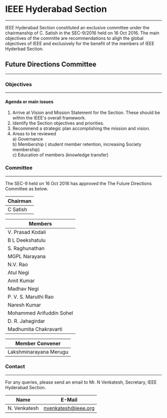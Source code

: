 # IEEE Hyderabad Section

---

IEEE Hyderabad Section constituted an exclusive committee under the chairmanship of C. Satish in the SEC-9/2016 held on 16 Oct 2016. The main objectives of the committe are recommendations to aligh the global objectives of IEEE and exclusively for the benefit of the members of IEEE Hyderbad Section.

## Future Directions Committee

---

### Objectives

---

#### Agenda or main issues
1. Arrive at Vision and Mission Statement for the Section. These should be within the IEEE's overall framework.
2. Identify the Section objectives and priorities.
3. Recommend a strategic plan accomplishing the mission and vision.
4. Areas to be reviewed  
    a) Governance  
    b) Membership ( student member retention, increasing Society membership)  
    c) Education of members (knowledge transfer)  

### Committee

---

The SEC-9 held on 16 Oct 2016 has approved the The Future Directions Committee as below.

Chairman  |
|---------|
|C Satish |

Members  |
|---------|
|V. Prasad Kodali|
|B L Deekshatulu|
|S. Raghunathan|
|MGPL Narayana|
|N.V. Rao|
|Atul Negi|
|Amit Kumar|
|Madhav Negi|
|P. V. S. Maruthi Rao|
|Naresh Kumar|
|Mohammed Arifuddin Sohel|
|D. R. Jahagirdar|
|Madhumita Chakravarti|

Member Convener        |
|----------------------|
|Lakshminarayana Merugu|

### Contact

----

For any queries, please send an email to Mr. N Venkatesh, Secretary, IEEE Hyderabad Section.

Name            |E-Mail             |
|---------------|-------------------|
|N. Venkatesh   |nvenkatesh@ieee.org|
